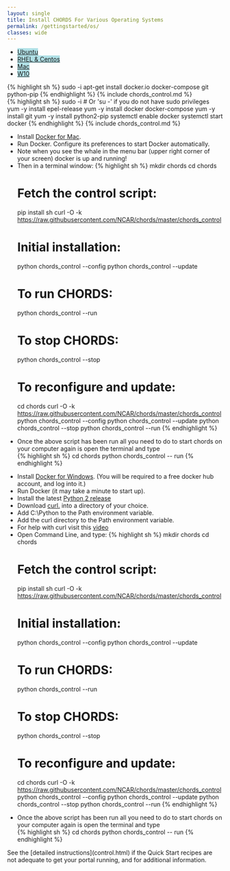 ```yaml
---
layout: single
title: Install CHORDS For Various Operating Systems
permalink: /gettingstarted/os/
classes: wide
---
```


<div id="tabs">
  <ul>
    <li><a href="#tabs-Ubuntu" style="background: none repeat scroll 0% 0% rgb(176,224,230);">Ubuntu</a></li> <!-- Using JqueryUI to set names and colors on the tabs -->
    <li><a href="#tabs-RHEL" style="background: none repeat scroll 0% 0% rgb(176,224,230);" >RHEL & Centos</a></li>
    <li><a href="#tabs-Macos" style="background: none repeat scroll 0% 0% rgb(176,224,230);">Mac</a></li>
    <li><a href="#tabs-W10" style="background: none repeat scroll 0% 0% rgb(176,224,230);">W10</a></li>
  </ul>

  <div id="tabs-Ubuntu"> <!-- content under tab -->
  <div id="ub" class="tab-pane active">
  {% highlight sh %}
  sudo -i
  apt-get install docker.io docker-compose git python-pip
  {% endhighlight %}
  {% include chords_control.md %}
  </div>
  </div>

  <div id="tabs-RHEL"> <!-- content under tab -->
  <div id="centos7" class="tab-pane">
  {% highlight sh %}
  sudo -i # Or 'su -' if you do not have sudo privileges
  yum -y install epel-release
  yum -y install docker docker-compose
  yum -y install git
  yum -y install python2-pip
  systemctl enable docker
  systemctl start docker
  {% endhighlight %}
  {% include chords_control.md %}
  </div>
  </div>

  <div id="tabs-Macos"> <!-- content under tab -->
  <div id="macos" class="tab-pane">
  <ul>
  <li>Install <a href="https://docs.docker.com/v17.09/docker-for-mac/install/">Docker for Mac</a>.</li>
  <li>Run Docker. Configure its preferences to start Docker automatically. </li>
  <li>Note when you see the whale in the menu bar (upper right corner of your screen) docker is up and running!</li>
  <li>Then in a terminal window:
  {% highlight sh %}
  mkdir chords
  cd chords

  # Fetch the control script:
  pip install sh
  curl -O -k https://raw.githubusercontent.com/NCAR/chords/master/chords_control

  # Initial installation:
  python chords_control --config
  python chords_control --update

  # To run CHORDS:
  python chords_control --run

  # To stop CHORDS:
  python chords_control --stop

  # To reconfigure and update:
  cd chords
  curl -O -k  https://raw.githubusercontent.com/NCAR/chords/master/chords_control
  python chords_control --config
  python chords_control --update
  python chords_control --stop
  python chords_control --run
  {% endhighlight %} 
  </li>
  <li> Once the above script has been run all you need to do to start chords on your computer again is open the terminal and type </li>
  {% highlight sh %}
  cd chords
  python chords_control -- run
  {% endhighlight %}
  </ul>
  </div>
  </div>

  <div id="tabs-W10"> <!-- content under tab -->
  <ul>
  <li>Install <a href="https://docs.docker.com/docker-for-windows/install/">Docker for Windows</a>. (You will be required to a free docker hub account, and log into it.)</li>
  <li>Run Docker  (it may take a minute to start up).</li>
  <li>Install the latest <a href="https://www.python.org/downloads/windows/">Python 2 release </a></li>
  <li>Download <a href="https://curl.haxx.se/download.html">curl.</a> into a directory of your choice.</li>
  <li>Add C:\Python to the Path environment variable.</li>
  <li>Add the curl directory to the Path environment variable.</li>
  <li>For help with curl visit this <a href="https://www.youtube.com/watch?v=8f9DfgRGOBo"> video </a></li>
  <li>Open Command Line, and type:
  {% highlight sh %} 
  mkdir chords
  cd chords

  # Fetch the control script:
  pip install sh
  curl -O -k https://raw.githubusercontent.com/NCAR/chords/master/chords_control

  # Initial installation:
  python chords_control --config
  python chords_control --update

  # To run CHORDS:
  python chords_control --run

  # To stop CHORDS:
  python chords_control --stop

  # To reconfigure and update:
  cd chords
  curl -O -k  https://raw.githubusercontent.com/NCAR/chords/master/chords_control
  python chords_control --config
  python chords_control --update
  python chords_control --stop
  python chords_control --run
  {% endhighlight %} 
  </li>
  <li> Once the above script has been run all you need to do to start chords on your computer again is open the terminal and type </li>
  {% highlight sh %}
  cd chords
  python chords_control -- run
  {% endhighlight %}
  </li>
  </ul>


  </div>
</div>
See the [detailed instructions](control.html) if the Quick Start recipes are not adequate
to get your portal running, and for additional information.
<script>
$("#tabs").tabs();
</script>

